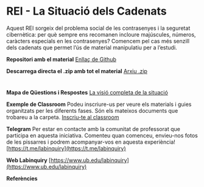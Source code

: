 # REI - La Situació dels Cadenats
Aquest REI sorgeix del problema social de les contrasenyes i la seguretat cibernètica: per què sempre ens recomanen incloure majúscules, números, caràcters especials en les contrasenyes? Comencem pel cas més senzill dels cadenats que permet l’ús de material manipulatiu per a l’estudi.

**Repositori amb el material** [Enllaç de Github](https://github.com/Labinquiry/Secundaria/tree/main/REI%20-%20Combinatoria)

  **Descarrega directa el .zip amb tot el material** [Arxiu .zip](https://github.com/Labinquiry/Secundaria/archive/refs/tags/v1.0.0.zip)

#

**Mapa de Qüestions i Respostes**
[La visió completa de la situació](https://miro.com/app/board/uXjVL8IbWSA=/?share_link_id=539215124872)


**Exemple de Classroom**
Podeu inscriure-us per veure els materials i guies organitzats per les diferents fases. Són els
mateixos documents que trobareu a la carpeta.
[Inscriu-te al classroom](https://classroom.google.com/c/NzQ1MDI1OTY4NDk1?cjc=hlrwtxu)


**Telegram** 
Per estar en contacte amb la comunitat de professorat que participa en aquesta iniciativa.
Comenteu quan comenceu, envieu-nos fotos de les pissarres i podrem acompanyar-vos en
aquesta experiència!
[https://t.me/labinquiry](https://t.me/labinquiry)

**Web Labinquiry**
[https://www.ub.edu/labinquiry](https://www.ub.edu/labinquiry)

**Referències**
